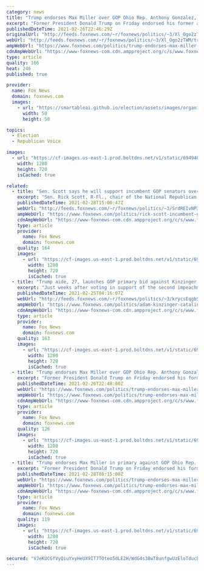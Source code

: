 ```yaml
---
category: news
title: "Trump endorses Max Miller over GOP Ohio Rep. Anthony Gonzalez, who voted for impeachment"
excerpt: "Former President Donald Trump on Friday endorsed his former aide, Max Miller, in his primary challenge for incumbent Republican Ohio Rep. Anthony Gonzalez in the state’s 16th district."
publishedDateTime: 2021-02-26T22:46:29Z
originalUrl: "http://feeds.foxnews.com/~r/foxnews/politics/~3/Xl_Ogo2zTWM/trump-endorses-max-miller-over-gop-ohio-rep-anthony-gonzalez-voted-for-impeachment"
webUrl: "http://feeds.foxnews.com/~r/foxnews/politics/~3/Xl_Ogo2zTWM/trump-endorses-max-miller-over-gop-ohio-rep-anthony-gonzalez-voted-for-impeachment"
ampWebUrl: "https://www.foxnews.com/politics/trump-endorses-max-miller-over-gop-ohio-rep-anthony-gonzalez-voted-for-impeachment.amp"
cdnAmpWebUrl: "https://www-foxnews-com.cdn.ampproject.org/c/s/www.foxnews.com/politics/trump-endorses-max-miller-over-gop-ohio-rep-anthony-gonzalez-voted-for-impeachment.amp"
type: article
quality: 166
heat: 246
published: true

provider:
  name: Fox News
  domain: foxnews.com
  images:
    - url: "https://smartableai.github.io/election/assets/images/organizations/foxnews.com-50x50.jpg"
      width: 50
      height: 50

topics:
  - Election
  - Republican Voice

images:
  - url: "https://cf-images.us-east-1.prod.boltdns.net/v1/static/694940094001/2161af24-fb58-485d-aee9-dc51a69e66fb/b3433837-657e-4e14-b0da-f3884da86fd3/1280x720/match/image.jpg"
    width: 1280
    height: 720
    isCached: true

related:
  - title: "Sen. Scott says he will support incumbent GOP senators over Trump-backed primary challengers"
    excerpt: "Sen. Rick Scott, R-Fl., chair of the National Republican Senatorial Committee, told \"Fox News Sunday\" that he will support any incumbent Republican senator against primary challengers, even if that challenge is supported by former President Donald Trump."
    publishedDateTime: 2021-02-28T15:00:47Z
    webUrl: "http://feeds.foxnews.com/~r/foxnews/politics/~3/SrdREIvNP3E/rick-scott-incumbent-gop-senators-trump-backed-primary-challengers"
    ampWebUrl: "https://www.foxnews.com/politics/rick-scott-incumbent-gop-senators-trump-backed-primary-challengers.amp"
    cdnAmpWebUrl: "https://www-foxnews-com.cdn.ampproject.org/c/s/www.foxnews.com/politics/rick-scott-incumbent-gop-senators-trump-backed-primary-challengers.amp"
    type: article
    provider:
      name: Fox News
      domain: foxnews.com
    quality: 164
    images:
      - url: "https://cf-images.us-east-1.prod.boltdns.net/v1/static/694940094001/60882bba-ad86-452b-beef-b07964f6391f/34dc9eed-02bc-4f87-8cdd-58592c1f82b4/1280x720/match/image.jpg"
        width: 1280
        height: 720
        isCached: true
  - title: "Trump aide, 27, launches GOP primary bid against Kinzinger, blasts 'Fake Republican' incumbent"
    excerpt: "Just weeks after voting in support of the second impeachment of former President Donald Trump, U.S. Rep. Adam Kinzinger, R-Ill., is already facing a pro-Trump GOP primary challenger."
    publishedDateTime: 2021-02-25T04:16:07Z
    webUrl: "http://feeds.foxnews.com/~r/foxnews/politics/~3/krycsEqgbSA/adam-kinzinger-catalina-lauf-gop-primary-challenge"
    ampWebUrl: "https://www.foxnews.com/politics/adam-kinzinger-catalina-lauf-gop-primary-challenge.amp"
    cdnAmpWebUrl: "https://www-foxnews-com.cdn.ampproject.org/c/s/www.foxnews.com/politics/adam-kinzinger-catalina-lauf-gop-primary-challenge.amp"
    type: article
    provider:
      name: Fox News
      domain: foxnews.com
    quality: 163
    images:
      - url: "https://cf-images.us-east-1.prod.boltdns.net/v1/static/694940094001/20b30800-df63-48ce-9d88-bf71e25343ce/ee6bcfcf-a2bb-4aaa-88b8-3f9b9cda3e48/1280x720/match/image.jpg"
        width: 1280
        height: 720
        isCached: true
  - title: "Trump endorses Max Miller over GOP Ohio Rep. Anthony Gonzalez, who voted for impeachment"
    excerpt: "Former President Donald Trump on Friday endorsed his former aide, Max Miller, in his primary challenge for incumbent Republican Ohio Rep. Anthony Gonzalez in the state’s 16th district."
    publishedDateTime: 2021-02-26T22:48:00Z
    webUrl: "https://www.foxnews.com/politics/trump-endorses-max-miller-over-gop-ohio-rep-anthony-gonzalez-voted-for-impeachment"
    ampWebUrl: "https://www.foxnews.com/politics/trump-endorses-max-miller-over-gop-ohio-rep-anthony-gonzalez-voted-for-impeachment.amp"
    cdnAmpWebUrl: "https://www-foxnews-com.cdn.ampproject.org/c/s/www.foxnews.com/politics/trump-endorses-max-miller-over-gop-ohio-rep-anthony-gonzalez-voted-for-impeachment.amp"
    type: article
    provider:
      name: Fox News
      domain: foxnews.com
    quality: 126
    images:
      - url: "https://cf-images.us-east-1.prod.boltdns.net/v1/static/694940094001/2161af24-fb58-485d-aee9-dc51a69e66fb/b3433837-657e-4e14-b0da-f3884da86fd3/1280x720/match/image.jpg"
        width: 1280
        height: 720
        isCached: true
  - title: "Trump endorses Max Miller in primary against GOP Ohio Rep. Anthony Gonzalez, who voted for impeachment"
    excerpt: "Former President Donald Trump on Friday endorsed his former aide, Max Miller, in his primary challenge for incumbent Republican Ohio Rep. Anthony Gonzalez in the state’s 16th district."
    publishedDateTime: 2021-02-28T08:15:00Z
    webUrl: "https://www.foxnews.com/politics/trump-endorses-max-miller-over-gop-ohio-rep-anthony-gonzalez-voted-for-impeachment"
    ampWebUrl: "https://www.foxnews.com/politics/trump-endorses-max-miller-over-gop-ohio-rep-anthony-gonzalez-voted-for-impeachment.amp"
    cdnAmpWebUrl: "https://www-foxnews-com.cdn.ampproject.org/c/s/www.foxnews.com/politics/trump-endorses-max-miller-over-gop-ohio-rep-anthony-gonzalez-voted-for-impeachment.amp"
    type: article
    provider:
      name: Fox News
      domain: foxnews.com
    quality: 119
    images:
      - url: "https://cf-images.us-east-1.prod.boltdns.net/v1/static/694940094001/2161af24-fb58-485d-aee9-dc51a69e66fb/b3433837-657e-4e14-b0da-f3884da86fd3/1280x720/match/image.jpg"
        width: 1280
        height: 720
        isCached: true

secured: "VJeKUCGfVyQiuYxyHeUX9IT7TOteo5dLE2H/WdG4s38wT8unfgwUzEloTducBgV4kHnzmDAAYu5rB6wW1i+BAAnXywpEYqSwqJagZu6KRonmwrFjMNSyqDyEGPZfuyzwbNaQgdx37O8G6GGUih00798Ixt7lz27+EaC8cjb7tz/DHoGqlJ3gUErQQbhyJ40M5NRyoK1I3LadDdr32flZwDiqTHw1Me/9ob4/ug/6QxXzpspn6BUgFzyz+IuqQ0J+WVl+c1Op63Z9+SHTFhQWO42hq0v+CaeEk1fr3b0MyCsNHJHds1uY/v0fdwOmFyrc270j2mo67bUkLsNHafUqzIXf9M5p3uQ0XgOMmmP9oSM=;OXanzkNYWch0OThli6N29g=="
---
```



